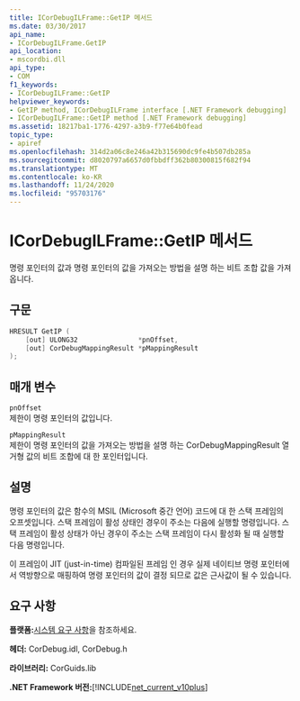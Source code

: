 ```yaml
---
title: ICorDebugILFrame::GetIP 메서드
ms.date: 03/30/2017
api_name:
- ICorDebugILFrame.GetIP
api_location:
- mscordbi.dll
api_type:
- COM
f1_keywords:
- ICorDebugILFrame::GetIP
helpviewer_keywords:
- GetIP method, ICorDebugILFrame interface [.NET Framework debugging]
- ICorDebugILFrame::GetIP method [.NET Framework debugging]
ms.assetid: 18217ba1-1776-4297-a3b9-f77e64b0fead
topic_type:
- apiref
ms.openlocfilehash: 314d2a06c8e246a42b315690dc9fe4b507db285a
ms.sourcegitcommit: d8020797a6657d0fbbdff362b80300815f682f94
ms.translationtype: MT
ms.contentlocale: ko-KR
ms.lasthandoff: 11/24/2020
ms.locfileid: "95703176"
---
```

# <a name="icordebugilframegetip-method"></a>ICorDebugILFrame::GetIP 메서드

명령 포인터의 값과 명령 포인터의 값을 가져오는 방법을 설명 하는 비트 조합 값을 가져옵니다.  
  
## <a name="syntax"></a>구문  
  
```cpp  
HRESULT GetIP (  
    [out] ULONG32               *pnOffset,
    [out] CorDebugMappingResult *pMappingResult  
);  
```  
  
## <a name="parameters"></a>매개 변수  

 `pnOffset`  
 제한이 명령 포인터의 값입니다.  
  
 `pMappingResult`  
 제한이 명령 포인터의 값을 가져오는 방법을 설명 하는 CorDebugMappingResult 열거형 값의 비트 조합에 대 한 포인터입니다.  
  
## <a name="remarks"></a>설명  

 명령 포인터의 값은 함수의 MSIL (Microsoft 중간 언어) 코드에 대 한 스택 프레임의 오프셋입니다. 스택 프레임이 활성 상태인 경우이 주소는 다음에 실행할 명령입니다. 스택 프레임이 활성 상태가 아닌 경우이 주소는 스택 프레임이 다시 활성화 될 때 실행할 다음 명령입니다.  
  
 이 프레임이 JIT (just-in-time) 컴파일된 프레임 인 경우 실제 네이티브 명령 포인터에서 역방향으로 매핑하여 명령 포인터의 값이 결정 되므로 값은 근사값이 될 수 있습니다.  
  
## <a name="requirements"></a>요구 사항  

 **플랫폼:**[시스템 요구 사항](../../get-started/system-requirements.md)을 참조하세요.  
  
 **헤더:** CorDebug.idl, CorDebug.h  
  
 **라이브러리:** CorGuids.lib  
  
 **.NET Framework 버전:**[!INCLUDE[net_current_v10plus](../../../../includes/net-current-v10plus-md.md)]

